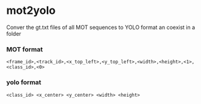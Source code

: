 # mot2yolo
Conver the gt.txt files of all MOT sequences to YOLO format an coexist in a folder

### MOT format
```
<frame_id>,<track_id>,<x_top_left>,<y_top_left>,<width>,<height>,<1>,<class_id>,<0>
```

### yolo format
```
<class_id> <x_center> <y_center> <width> <height>
```
